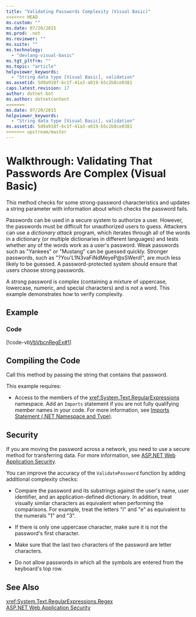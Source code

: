```yaml
---
title: "Validating Passwords Complexity (Visual Basic)"
<<<<<<< HEAD
ms.custom: ""
ms.date: 07/20/2015
ms.prod: .net
ms.reviewer: ""
ms.suite: ""
ms.technology: 
  - "devlang-visual-basic"
ms.tgt_pltfrm: ""
ms.topic: "article"
helpviewer_keywords: 
  - "String data type [Visual Basic], validation"
ms.assetid: 5d9a918f-6c1f-41a3-a019-b5c2b8ce0381
caps.latest.revision: 17
author: dotnet-bot
ms.author: dotnetcontent
=======
ms.date: 07/20/2015
helpviewer_keywords: 
  - "String data type [Visual Basic], validation"
ms.assetid: 5d9a918f-6c1f-41a3-a019-b5c2b8ce0381
>>>>>>> upstream/master
---
```

# Walkthrough: Validating That Passwords Are Complex (Visual Basic)
This method checks for some strong-password characteristics and updates a string parameter with information about which checks the password fails.  
  
 Passwords can be used in a secure system to authorize a user. However, the passwords must be difficult for unauthorized users to guess. Attackers can use a *dictionary attack* program, which iterates through all of the words in a dictionary (or multiple dictionaries in different languages) and tests whether any of the words work as a user's password. Weak passwords such as "Yankees" or "Mustang" can be guessed quickly. Stronger passwords, such as "?You'L1N3vaFiNdMeyeP@sSWerd!", are much less likely to be guessed. A password-protected system should ensure that users choose strong passwords.  
  
 A strong password is complex (containing a mixture of uppercase, lowercase, numeric, and special characters) and is not a word. This example demonstrates how to verify complexity.  
  
## Example  
  
### Code  
 [!code-vb[VbVbcnRegEx#1](../../../../visual-basic/programming-guide/language-features/strings/codesnippet/VisualBasic/walkthrough-validating-that-passwords-are-complex_1.vb)]  
  
## Compiling the Code  
 Call this method by passing the string that contains that password.  
  
 This example requires:  
  
-   Access to the members of the <xref:System.Text.RegularExpressions> namespace. Add an `Imports` statement if you are not fully qualifying member names in your code. For more information, see [Imports Statement (.NET Namespace and Type)](../../../../visual-basic/language-reference/statements/imports-statement-net-namespace-and-type.md).  
  
## Security  
 If you are moving the password across a network, you need to use a secure method for transferring data. For more information, see [ASP.NET Web Application Security](https://msdn.microsoft.com/library/330a99hc).  
  
 You can improve the accuracy of the `ValidatePassword` function by adding additional complexity checks:  
  
-   Compare the password and its substrings against the user's name, user identifier, and an application-defined dictionary. In addition, treat visually similar characters as equivalent when performing the comparisons. For example, treat the letters "l" and "e" as equivalent to the numerals "1" and "3".  
  
-   If there is only one uppercase character, make sure it is not the password's first character.  
  
-   Make sure that the last two characters of the password are letter characters.  
  
-   Do not allow passwords in which all the symbols are entered from the keyboard's top row.  
  
## See Also  
 <xref:System.Text.RegularExpressions.Regex>  
 [ASP.NET Web Application Security](https://msdn.microsoft.com/library/330a99hc)
